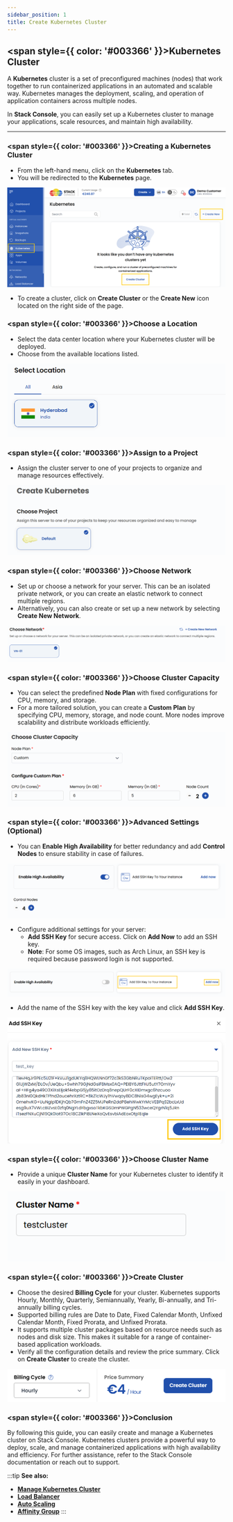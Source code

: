 ```yaml
---
sidebar_position: 1
title: Create Kubernetes Cluster
---
```


## <span style={{ color: '#003366' }}>Kubernetes Cluster</span>

A **Kubernetes** cluster is a set of preconfigured machines (nodes) that work together to run containerized applications in an automated and scalable way. Kubernetes manages the deployment, scaling, and operation of application containers across multiple nodes.

In **Stack Console**, you can easily set up a Kubernetes cluster to manage your applications, scale resources, and maintain high availability.

----------

### <span style={{ color: '#003366' }}>Creating a Kubernetes Cluster</span>

- From the left-hand menu, click on the **Kubernetes** tab.
- You will be redirected to the **Kubernetes** page.

![Kubernetes Page](images/kb_1.png)

- To create a cluster, click on **Create Cluster** or the **Create New** icon located on the right side of the page.

### <span style={{ color: '#003366' }}>Choose a Location</span>

- Select the data center location where your Kubernetes cluster will be deployed.
- Choose from the available locations listed.

![Choose Location](images/kb_7.png)

### <span style={{ color: '#003366' }}>Assign to a Project</span>

- Assign the cluster server to one of your projects to organize and manage resources effectively.

![Assign to Project](images/kb_2.png)

### <span style={{ color: '#003366' }}>Choose Network</span>

- Set up or choose a network for your server. This can be an isolated private network, or you can create an elastic network to connect multiple regions.
- Alternatively, you can also create or set up a new network by selecting **Create New Network**.

![Choose Network](images/kb_8.png)

### <span style={{ color: '#003366' }}>Choose Cluster Capacity</span>

- You can select the predefined **Node Plan** with fixed configurations for CPU, memory, and storage.
- For a more tailored solution, you can create a **Custom Plan** by specifying CPU, memory, storage, and node count. More nodes improve scalability and distribute workloads efficiently.

![Choose Cluster Capacity](images/kb_3.png)

### <span style={{ color: '#003366' }}>Advanced Settings (Optional)</span>

- You can **Enable High Availability** for better redundancy and add **Control Nodes** to ensure stability in case of failures.

![Advanced Settings](images/kb_4.png)

- Configure additional settings for your server:
  - **Add SSH Key** for secure access. Click on **Add Now** to add an SSH key.
  - **Note**: For some OS images, such as Arch Linux, an SSH key is required because password login is not supported.

![Add SSH Key](images/kb_9.png)

- Add the name of the SSH key with the key value and click **Add SSH Key**.

![Add SSH Key Details](images/kb_10.png)

### <span style={{ color: '#003366' }}>Choose Cluster Name</span>

- Provide a unique **Cluster Name** for your Kubernetes cluster to identify it easily in your dashboard.

![Choose Cluster Name](images/kb_5.png)

### <span style={{ color: '#003366' }}>Create Cluster</span>

- Choose the desired **Billing Cycle** for your cluster. Kubernetes supports Hourly, Monthly, Quarterly, Semiannually, Yearly, Bi-annually, and Tri-annually billing cycles. 
- Supported billing rules are Date to Date, Fixed Calendar Month, Unfixed Calendar Month, Fixed Prorata, and Unfixed Prorata.
- It supports multiple cluster packages based on resource needs such as nodes and disk size. This makes it suitable for a range of container-based application workloads.
- Verify all the configuration details and review the price summary. Click on **Create Cluster** to create the cluster.

![Create Cluster](images/kb_6.png)

### <span style={{ color: '#003366' }}>Conclusion</span>

By following this guide, you can easily create and manage a Kubernetes cluster on Stack Console. Kubernetes clusters provide a powerful way to deploy, scale, and manage containerized applications with high availability and efficiency. For further assistance, refer to the Stack Console documentation or reach out to support.

:::tip
**See also:**  
- **[Manage Kubernetes Cluster](./Kubernetes%20Cluster%20Overview.md)**
- **[Load Balancer](./../Load%20Balancer/Load%20Balancer.md)**
- **[Auto Scaling](./../Auto%20Scaling/Create%20Auto%20Scaling.md)**
- **[Affinity Group](./../Affinity%20Groups/Create%20Affinity%20Groups.md)**
:::